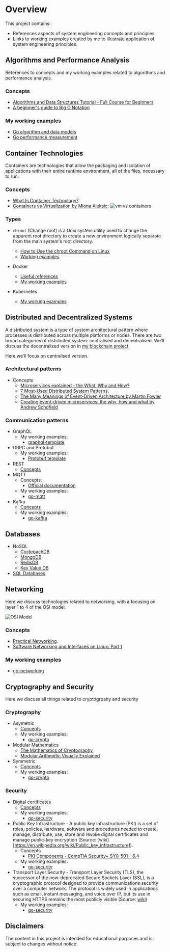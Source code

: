 # Overview

This project contains:

* References aspects of system engineering concepts and principles.
* Links to working examples created by me to illustrate application of system engineering principles.

## Algorithms and Performance Analysis

References to concepts and my working examples related to algorithms and performance analysis.

### Concepts
* [Algorithms and Data Structures Tutorial - Full Course for Beginners](https://www.youtube.com/watch?v=8hly31xKli0)
* [A beginner's guide to Big O Notation](https://robbell.io/2009/06/a-beginners-guide-to-big-o-notation)

### My working examples
* [Go algorithm and data models](https://github.com/paulwizviz/go-algorithm)
* [Go performance measurement](https://github.com/paulwizviz/go-performance.git)

## Container Technologies

Containers are technologies that allow the packaging and isolation of applications with their entire runtime environment, all of the files, necessary to run.

### Concepts

* [What Is Container Technology?](https://www.solarwinds.com/resources/it-glossary/container)
* [Containers vs Virtualization by Miona Aleksic](https://ubuntu.com/blog/containerization-vs-virtualization):
![vm vs containers](./assets/img//vm-vs-containers.png)

### Types

* `chroot` (Change root) is a Unix system utility used to change the apparent root directory to create a new environment logically separate from the main system's root directory.  
    * [How to Use the chroot Command on Linux](https://www.howtogeek.com/441534/how-to-use-the-chroot-command-on-linux/)
    * [Working examples](./examples/chroot/jailer.sh)

* Docker
    * [Useful references](./docs/docker.md)
    * [My working examples](https://github.com/paulwizviz/learn-docker.git)

* Kubernetes
    * [My working examples](https://github.com/paulwizviz/learn-k8s.git)

## Distributed and Decentralized Systems

A distributed system is a type of system architectural pattern where processes is distributed across multiple platforms or nodes. There are two broad categories of distributed system: centralised and decentralised. We'll discuss the decentralized version in [my blockchain project](https://github.com/paulwizviz/my-blockchain).

Here we'll focus on centralised version.

### Architectural patterns

* Concepts
    * [Microservices explained - the What, Why and How?](https://www.youtube.com/watch?v=rv4LlmLmVWk).
    * [7 Most-Used Distributed System Patterns](https://www.youtube.com/watch?v=nH4qjmP2KEE).
    * [The Many Meanings of Event-Driven Architecture by Martin Fowler](https://www.youtube.com/watch?v=STKCRSUsyP0)
    * [Creating event-driven microservices: the why, how and what by Andrew Schofield](https://www.youtube.com/watch?v=ksRCq0BJef8)

### Communication patterns

* GraphQL
    * My working examples:
        * [graphql-template](https://github.com/paulwizviz/graphql-template)
* GRPC and Protobuf
    * My working examples:
        * [Protobuf template](https://github.com/paulwizviz/protobuf-lib-template)
* REST
    * [Concepts](./docs/rest.md)
* MQTT
    * Concepts:
        * [Official documentation](https://mqtt.org/)
    * My working examples:
        * [go-mqtt](https://github.com/paulwizviz/go-mqtt)
* Kafka
    * [Concepts](./docs/kafka.md)
    * My working examples:
        * [go-kafka](https://github.com/paulwizviz/go-kafka)

## Databases

* NoSQL
    * [CockroachDB](https://github.com/paulwizviz/learn-cockroachdb)
    * [MongoDB](https://github.com/paulwizviz/learn-mongodb)
    * [RedisDB](https://github.com/paulwizviz/learn-redis)
    * [Key Value DB](https://github.com/paulwizviz/learn-keyvaluedb)
* [SQL Databases](https://github.com/paulwizviz/learn-sql)



## Networking

Here we discuss technologies related to networking, with a focusing on layer 1 to 4 of the OSI model.

![OSI Model](./assets/img/OSI-7-layers.jpg)

### Concepts

* [Practical Networking](https://www.youtube.com/watch?v=bj-Yfakjllc&list=PLIFyRwBY_4bRLmKfP1KnZA6rZbRHtxmXi).
* [Software Networking and Interfaces on Linux: Part 1](https://www.youtube.com/watch?v=EnAZB8GI97c)

### My working examples

* [go-networking](https://github.com/paulwizviz/go-networking.git)

## Cryptography and Security

Here we discuss all things related to cryptogrpahy and security

### Cryptography

* Asymetric
    * [Concepts](./docs/asymetic.md)
    * My working examples:
        * [go-crypto](https://github.com/paulwizviz/go-crypto)
* Modular Mathematics
    * [The Mathematics of Cryptography](https://www.youtube.com/watch?v=uNzaMrcuTM0)
    * [Modular Arithmetic Visually Explained](https://www.youtube.com/watch?v=lJ3CD9M3nEQ)
* Symmetric
    * [Concepts](./docs/symmetric.md)
    * My working examples:
        * [go-crypto](https://github.com/paulwizviz/go-crypto)

### Security

* Digital certificates
    * [Concepts](./docs/certs.md)
    * My working examples:
        * [go-security](https://github.com/paulwizviz/go-security)
* Public Key Infrastructure - A public key infrastructure (PKI) is a set of roles, policies, hardware, software and procedures needed to create, manage, distribute, use, store and revoke digital certificates and manage public-key encryption (Source: [wiki][https://en.wikipedia.org/wiki/Public_key_infrastructure]).
    * Concepts
        * [PKI Components - CompTIA Security+ SY0-501 - 6.4](https://www.youtube.com/watch?v=3yuad7_bszE)
    * My working examples:
        * [go-security](https://github.com/paulwizviz/go-security)
* Transport Layer Security - Transport Layer Security (TLS), the successor of the now-deprecated Secure Sockets Layer (SSL), is a cryptographic protocol designed to provide communications security over a computer network. The protocol is widely used in applications such as email, instant messaging, and voice over IP, but its use in securing HTTPS remains the most publicly visible (Source: [wiki](https://en.wikipedia.org/wiki/Transport_Layer_Security))
    * My working examples:
        * [go-security](https://github.com/paulwizviz/go-security)

## Disclaimers

The content in this project is intended for educational purposes and is subject to changes without notice.